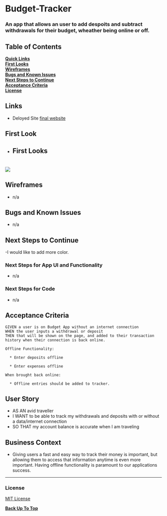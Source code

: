 # Budget-Tracker
### An app that allows an user to add despoits and subtract withdrawals for their budget, wheather being online or off.

## Table of Contents

**[Quick Links](#Quick-Links)**<br>
**[First Looks](#First-Looks)**<br>
**[Wireframes](#Wireframes)**<br>
**[Bugs and Known Issues](#Bugs-and-Known-Issues)**<br>
**[Next Steps to Continue](#Next-Steps-to-Continue)**<br>
**[Acceptance Criteria](#Acceptance-Criteria)**<br>
**[License](#License)**<br>

## Links

- Deloyed Site [final website](https://budget-tracker-ut.herokuapp.com/)

## First Look
- ## First Looks

# ![](../budget-sceenshot.png)

## Wireframes

- n/a

## Bugs and Known Issues

- n/a


## Next Steps to Continue

-I would like to add more color.

### Next Steps for App UI and Functionality

- n/a

### Next Steps for Code

- n/a

## Acceptance Criteria
```
GIVEN a user is on Budget App without an internet connection
WHEN the user inputs a withdrawal or deposit
THEN that will be shown on the page, and added to their transaction history when their connection is back online.

Offline Functionality:

  * Enter deposits offline

  * Enter expenses offline

When brought back online:

  * Offline entries should be added to tracker.
```

## User Story

* AS AN avid traveller
* I WANT to be able to track my withdrawals and deposits with or without a data/internet connection
* SO THAT my account balance is accurate when I am traveling

## Business Context

* Giving users a fast and easy way to track their money is important, but allowing them to access that information anytime is even more important. Having offline functionality is paramount to our applications success.

- - -

### License

[MIT License](https://opensource.org/licenses/MIT)


**[Back Up To Top](#Budget-Tracker)**

